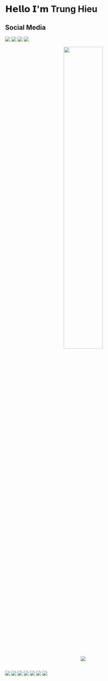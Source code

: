# 𝗛𝗲𝗹𝗹𝗼 𝗜'𝗺 Trung Hieu

## Social Media

[![](https://img.shields.io/badge/Facebook-1877F2?style=for-the-badge&logo=facebook&logoColor=white)](https://www.facebook.com/ttrunghieu97/)
[![](https://img.shields.io/badge/Instagram-E4405F?style=for-the-badge&logo=instagram&logoColor=white)](https://www.instagram.com/ttrunghieu97/)
[![](https://img.shields.io/badge/Twitter-1DA1F2?style=for-the-badge&logo=twitter&logoColor=white)](https://www.twitter.com/ttrunghieu97/)
[![](https://img.shields.io/badge/LinkedIn-0077B5?style=for-the-badge&logo=linkedin&logoColor=white)](https://www.linkedin.com/in/ttrunghieu97/)
[![]()](https://www.facebook.com/ttrunghieu97/)



<p align="center">
  <img height="50%" width="auto" src ="https://github-readme-stats.vercel.app/api/top-langs/?username=ttrunghieu97&show_icons=true&theme=darcula&hide_border=true&hide=issues,contribs">
<br>
  <br>


  <img src ="https://github-readme-streak-stats.herokuapp.com?user=ttrunghieu97&theme=darcula&hide_border=true&background=FFFFFF00">
  <br>
  <br>
  
  
![](https://img.shields.io/badge/OS-Linux-informational?style=flat&logo=C%2B%2B&logoColor=white&color=6aa6f8)
![](https://img.shields.io/badge/Editor-VS_Code-informational?style=flat&logo=visual-studio-code&logoColor=white&color=6aa6f8)
![](https://img.shields.io/badge/Code-C++-blue.svg?style=flat&logo=c%2B%2B&logoColor=white&color=6aa6f8)
![](https://img.shields.io/badge/Code-Python-informational?style=flat&logo=python&logoColor=white&color=6aa6f8)
![](https://img.shields.io/badge/Code-JavaScript-informational?style=flat&logo=javascript&logoColor=white&color=6aa6f8)
![](https://img.shields.io/badge/Shell-Zsh-informational?style=flat&logo=gnu-bash&logoColor=white&color=6aa6f8)
![](https://img.shields.io/badge/Tools-Docker-informational?style=flat&logo=docker&logoColor=white&color=6aa6f8)
